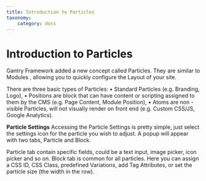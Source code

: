 ```yaml
---
title: Introduction to Particles
taxonomy:
    category: docs
---
```


# Introduction to Particles

Gantry Framework added a new concept called Particles. They are similar to Modules , allowing you to quickly configure the Layout of your site.

There are three basic types of Particles:
	• Standard Particles (e.g. Branding, Logo),
	• Positions are block that can have content or scripting assigned to them by the CMS (e.g. Page Content, Module Position),
	• Atoms are non - visible Particles, will not visually render on front end (e.g. Custom CSS/JS, Google Analytics).

**Particle Settings**
Accessing the Particle Settings is pretty simple, just select the settings icon for the particle you wish to adjust. A popup will appear with two tabs, Particle and Block.

Particle tab contain specific fields, could be a text input, image picker, icon picker and so on.
Block tab is common for all particles. Here you can assign a CSS ID, CSS Class, predefined Variations, add Tag Attributes, or set the particle size (the width in the row).
